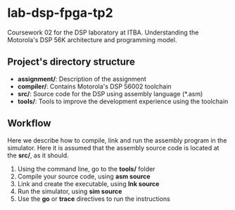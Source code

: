 # lab-dsp-fpga-tp2
Coursework 02 for the DSP laboratory at ITBA. Understanding the Motorola's DSP 56K architecture and programming model.

## Project's directory structure
* **assignment/**: Description of the assignment
* **compiler/**: Contains Motorola's DSP 56002 toolchain
* **src/**: Source code for the DSP using assembly language (*.asm)
* **tools/**: Tools to improve the development experience using the toolchain

## Workflow
Here we describe how to compile, link and run the assembly program in the simulator. Here it is assumed that the assembly source code is located at the **src/**, as it should.
1. Using the command line, go to the **tools/** folder
2. Compile your source code, using **asm source**
3. Link and create the executable, using **lnk source**
4. Run the simulator, using **sim source**
5. Use the **go** or **trace** directives to run the instructions
